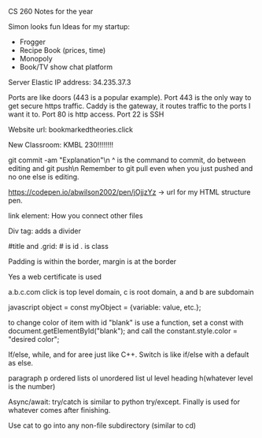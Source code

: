 CS 260 Notes for the year

Simon looks fun
Ideas for my startup:
 - Frogger
 - Recipe Book (prices, time)
 - Monopoly
 - Book/TV show chat platform

Server Elastic IP address: 34.235.37.3

Ports are like doors (443 is a popular example).
Port 443 is the only way to get secure https traffic.
Caddy is the gateway, it routes traffic to the ports I want it to.
Port 80 is http access.
Port 22 is SSH

Website url: bookmarkedtheories.click

New Classroom: KMBL 230!!!!!!!!

git commit -am "Explanation"\n
^ is the command to commit, do between editing and git push\n
Remember to git pull even when you just pushed and no one else is editing.

https://codepen.io/abwilson2002/pen/jOjjzYz -> url for my HTML structure pen.

link element: How you connect other files

Div tag: adds a divider

#title and .grid: # is id . is class

Padding is within the border, margin is at the border

Yes a web certificate is used

a.b.c.com    click is top level domain, c is root domain, a and b are subdomain

javascript object = const myObject = {variable: value, etc.};

to change color of item with id "blank" is use a function, set a const with document.getElementById("blank"); and call the constant.style.color = "desired color";

If/else, while, and for aree just like C++. Switch is like if/else with a default as else.

paragraph p
ordered lists ol
unordered list ul
level heading h(whatever level is the number)

Async/await: try/catch is similar to python try/except. Finally is used for whatever comes after finishing.

Use cat to go into any non-file subdirectory (similar to cd)
